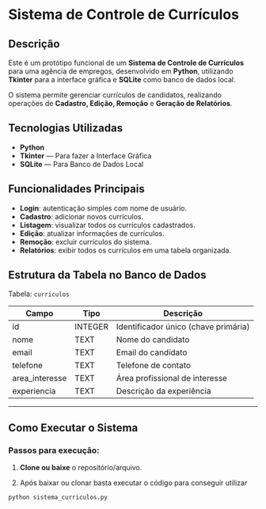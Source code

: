 # Sistema de Controle de Currículos

## Descrição

Este é um protótipo funcional de um **Sistema de Controle de Currículos** para uma agência de empregos, desenvolvido em **Python**, utilizando **Tkinter** para a interface gráfica e **SQLite** como banco de dados local.

O sistema permite gerenciar currículos de candidatos, realizando operações de **Cadastro, Edição, Remoção** e **Geração de Relatórios**.



## Tecnologias Utilizadas

- **Python**
- **Tkinter** —  Para fazer a Interface Gráfica
- **SQLite** — Para Banco de Dados Local



## Funcionalidades Principais

- **Login**: autenticação simples com nome de usuário.
- **Cadastro**: adicionar novos currículos.
- **Listagem**: visualizar todos os currículos cadastrados.
- **Edição**: atualizar informações de currículos.
- **Remoção**: excluir currículos do sistema.
- **Relatórios**: exibir todos os currículos em uma tabela organizada.



## Estrutura da Tabela no Banco de Dados

Tabela: `curriculos`

| Campo            | Tipo     | Descrição                         |
| ---------------- | -------- | --------------------------------- |
| id               | INTEGER  | Identificador único (chave primária) |
| nome             | TEXT     | Nome do candidato                 |
| email            | TEXT     | Email do candidato                |
| telefone         | TEXT     | Telefone de contato               |
| area_interesse   | TEXT     | Área profissional de interesse    |
| experiencia      | TEXT     | Descrição da experiência          |

---

## Como Executar o Sistema

### Passos para execução:

1. **Clone ou baixe** o repositório/arquivo.

2. Após baixar ou clonar basta executar o código para conseguir utilizar

```bash
python sistema_curriculos.py
